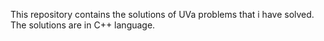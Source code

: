 This repository contains the solutions of UVa problems that i have solved. The solutions are in C++ language. 
